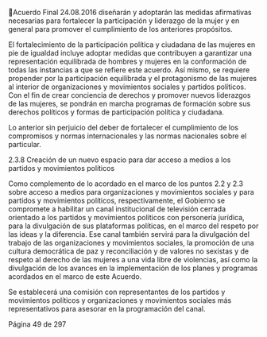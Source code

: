 Acuerdo Final 
24.08.2016 
diseñarán y adoptarán las medidas afirmativas necesarias para fortalecer la participación y liderazgo de 
la mujer y en general para promover el cumplimiento de los anteriores propósitos.  
 
El  fortalecimiento  de  la  participación  política  y  ciudadana  de  las  mujeres  en  pie  de  igualdad  incluye 
adoptar medidas que contribuyen a garantizar una representación equilibrada de hombres y mujeres en 
la conformación de todas las instancias a que se refiere este acuerdo. Así mismo, se requiere propender 
por  la  participación  equilibrada  y  el  protagonismo  de  las  mujeres  al  interior  de  organizaciones  y 
movimientos sociales y partidos políticos. Con el fin de crear conciencia de derechos y promover nuevos 
liderazgos de las mujeres, se pondrán en marcha programas de formación sobre sus derechos políticos y 
formas de participación política y ciudadana. 
   
Lo  anterior  sin  perjuicio  del  deber  de  fortalecer  el  cumplimiento  de  los  compromisos  y  normas 
internacionales y las normas nacionales sobre el particular. 
 
 
2.3.8 Creación de un nuevo espacio para dar acceso a medios a los partidos y movimientos políticos  
 
Como  complemento  de  lo  acordado  en  el  marco  de  los  puntos  2.2  y  2.3  sobre  acceso  a  medios  para 
organizaciones  y  movimientos  sociales  y  para  partidos  y  movimientos  políticos,  respectivamente,  el 
Gobierno se compromete a habilitar un  canal institucional de televisión cerrada orientado a los partidos 
y  movimientos  políticos  con  personería  jurídica,  para  la  divulgación  de  sus  plataformas  políticas,  en  el 
marco del respeto por las ideas y la diferencia. Ese canal también servirá para la divulgación del trabajo 
de  las  organizaciones  y  movimientos  sociales,  la  promoción  de  una  cultura  democrática  de  paz  y 
reconciliación y de valores no sexistas y de respeto al derecho de las mujeres a una vida libre de violencias, 
así como  la divulgación de los avances en la implementación de los planes y programas acordados en el 
marco de este Acuerdo.  
 
Se establecerá una comisión con representantes de los partidos y movimientos políticos y organizaciones 
y movimientos sociales más representativos para asesorar en la programación del canal. 
 
 
 
 
 
 
 
 
 
 
 
 
Página 49 de 297 
 


